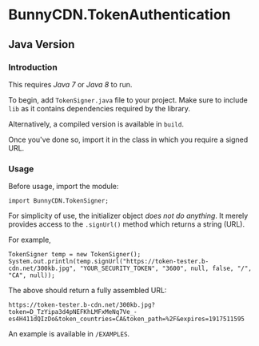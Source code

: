 # BunnyCDN.TokenAuthentication
## Java Version
### Introduction
This requires _Java 7_ or _Java 8_ to run.

To begin, add `TokenSigner.java` file to your project. Make sure to include `lib` as it contains dependencies required by the library.

Alternatively, a compiled version is available in `build`.

Once you've done so, import it in the class in which you require a signed URL.

### Usage
Before usage, import the module:

	import BunnyCDN.TokenSigner;

For simplicity of use, the initializer object _does not do anything_. It merely provides access to the `.signUrl()` method which returns a string (URL).

For example, 

	TokenSigner temp = new TokenSigner();
	System.out.println(temp.signUrl("https://token-tester.b-cdn.net/300kb.jpg", "YOUR_SECURITY_TOKEN", "3600", null, false, "/", "CA", null));

The above should return a fully assembled URL:

	https://token-tester.b-cdn.net/300kb.jpg?token=D_TzYipa3d4pNEFKhLMFxMeNq7Ve_-es4H411dQIzDo&token_countries=CA&token_path=%2F&expires=1917511595

An example is available in `/EXAMPLES`.
